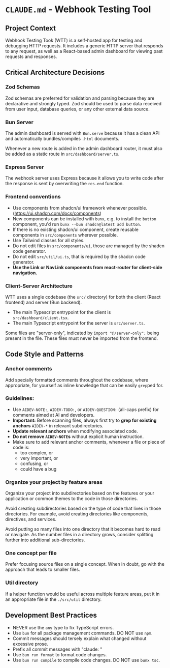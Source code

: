 # `CLAUDE.md` - Webhook Testing Tool

## Project Context

Webhook Testing Took (WTT) is a self-hosted app for testing and debugging HTTP requests. It includes a generic HTTP server that responds to any request, as well as a React-based admin dashboard for viewing past requests and responses.

## Critical Architecture Decisions

### Zod Schemas

Zod schemas are preferred for validation and parsing because they are declarative and strongly typed. Zod should be used to parse data received from user input, database queries, or any other external data source.

### Bun Server

The admin dashboard is served with `Bun.serve` because it has a clean API and automatically bundles/compiles `.html` documents.

Whenever a new route is added in the admin dashboard router, it must also be added as a static route in `src/dashboard/server.ts`.

### Express Server

The webhook server uses Express because it allows you to write code after the response is sent by overwriting the `res.end` function.

### Frontend conventions

- Use components from shadcn/ui framework whenever possible. (https://ui.shadcn.com/docs/components)
- New components can be installed with `bunx`, e.g. to install the `button` component, you'd run `bunx --bun shadcn@latest add button`.
- If there is no existing shadcn/ui component, create reusable components in `src/components` wherever possible.
- Use Tailwind classes for all styles.
- Do not edit files in `src/components/ui`, those are managed by the shadcn code generator.
- Do not edit `src/util/ui.ts`, that is required by the shadcn code generator.
- **Use the Link or NavLink components from react-router for client-side navigation.**

### Client-Server Architecture

WTT uses a single codebase (the `src/` directory) for both the client (React frontend) and server (Bun backend).

- The main Typescript entrypoint for the client is `src/dashboard/client.tsx`.
- The main Typescript entrypoint for the server is `src/server.ts`.

Some files are "server-only", indicated by `import "@/server-only";` being present in the file. These files must never be imported from the frontend.

## Code Style and Patterns

### Anchor comments

Add specially formatted comments throughout the codebase, where appropriate, for yourself as inline knowledge that can be easily `grep`ped for.

### Guidelines:

- Use `AIDEV-NOTE:`, `AIDEV-TODO:`, or `AIDEV-QUESTION:` (all-caps prefix) for comments aimed at AI and developers.
- **Important:** Before scanning files, always first try to **grep for existing anchors** `AIDEV-*` in relevant subdirectories.
- **Update relevant anchors** when modifying associated code.
- **Do not remove `AIDEV-NOTE`s** without explicit human instruction.
- Make sure to add relevant anchor comments, whenever a file or piece of code is:
  - too complex, or
  - very important, or
  - confusing, or
  - could have a bug

### Organize your project by feature areas

Organize your project into subdirectories based on the features or your application or common themes to the code in those directories.

Avoid creating subdirectories based on the type of code that lives in those directories. For example, avoid creating directories like components, directives, and services.

Avoid putting so many files into one directory that it becomes hard to read or navigate. As the number files in a directory grows, consider splitting further into additional sub-directories.

### One concept per file

Prefer focusing source files on a single concept. When in doubt, go with the approach that leads to smaller files.

### Util directory

If a helper function would be useful across multiple feature areas, put it in an appropriate file in the `./src/util` directory.

## Development Best Practices

- NEVER use the `any` type to fix TypeScript errors.
- Use `bun` for all package management commands. DO NOT use `npm`.
- Commit messages should tersely explain what changed without excessive prose.
- Prefix all commit messages with "claude: "
- Use `bun run format` to format code changes.
- Use `bun run compile` to compile code changes. DO NOT use `bunx tsc`.
